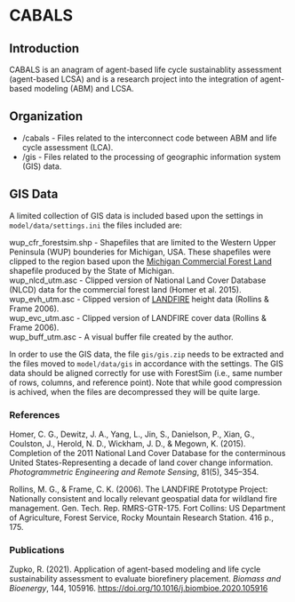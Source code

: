 # CABALS

## Introduction
CABALS is an anagram of agent-based life cycle sustainablity assessment (agent-based LCSA) and is a research project into the integration of agent-based modeling (ABM) and LCSA. 

## Organization
- /cabals - Files related to the interconnect code between ABM and life cycle assessment (LCA).
- /gis - Files related to the processing of geographic information system (GIS) data. 

## GIS Data
A limited collection of GIS data is included based upon the settings in `model/data/settings.ini` the files included are:

wup_cfr_forestsim.shp - Shapefiles that are limited to the Western Upper Peninsula (WUP) bounderies for Michigan, USA. These shapefiles were clipped to the region based upon the [Michigan Commercial Forest Land](https://gis-midnr.opendata.arcgis.com/datasets/0e78979ab94648b8b5e34759bbdc8cf2_5) shapefile produced by the State of Michigan. \
wup_nlcd_utm.asc - Clipped version of National Land Cover Database (NLCD) data for the commercial forest land (Homer et al. 2015). \
wup_evh_utm.asc - Clipped version of [LANDFIRE](https://www.landfire.gov/) height data (Rollins & Frame 2006). \
wup_evc_utm.asc - Clipped version of LANDFIRE cover data (Rollins & Frame 2006). \
wup_buff_utm.asc - A visual buffer file created by the author.

In order to use the GIS data, the file `gis/gis.zip` needs to be extracted and the files moved to `model/data/gis` in accordance with the settings. The GIS data should be aligned correctly for use with ForestSim (i.e., same number of rows, columns, and reference point). Note that while good compression is achived, when the files are decompressed they will be quite large.

### References
Homer, C. G., Dewitz, J. A., Yang, L., Jin, S., Danielson, P., Xian, G., Coulston, J., Herold, N. D., Wickham, J. D., & Megown, K. (2015). Completion of the 2011 National Land Cover Database for the conterminous United States-Representing a decade of land cover change information. *Photogrammetric Engineering and Remote Sensing*, 81(5), 345–354.

Rollins, M. G., & Frame, C. K. (2006). The LANDFIRE Prototype Project: Nationally consistent and locally relevant geospatial data for wildland fire management. Gen. Tech. Rep. RMRS-GTR-175. Fort Collins: US Department of Agriculture, Forest Service, Rocky Mountain Research Station. 416 p., 175.

### Publications
Zupko, R. (2021). Application of agent-based modeling and life cycle sustainability assessment to evaluate biorefinery placement. *Biomass and Bioenergy*, 144, 105916. https://doi.org/10.1016/j.biombioe.2020.105916
